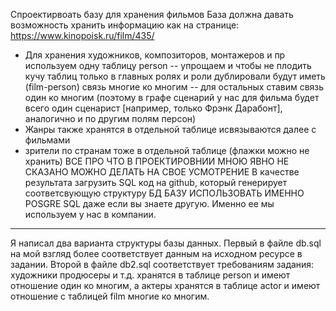 Спроектирвоать базу для хранения фильмов
База должна давать возможность хранить информацию как на странице:
https://www.kinopoisk.ru/film/435/

- Для хранения художников, композиторов, монтажеров и пр используем одну таблицу person
  -- упрощаем и чтобы не плодить кучу таблиц только в главных ролях и роли дублировали будут иметь (film-person) связь многие ко многим
  -- для остальных ставим связь один ко многим (поэтому в графе сценарий у нас для фильма будет всего один сценарист [например, только Фрэнк Дарабонт], аналогично и по другим полям персон)
- Жанры также хранятся в отдельной таблице исвязываются далее с фильмами
- зрители по странам тоже в отдельной таблице (флажки можно не хранить)
  ВСЕ ПРО ЧТО В ПРОЕКТИРОВНИИ МНОЮ ЯВНО НЕ СКАЗАНО МОЖНО ДЕЛАТЬ НА СВОЕ УСМОТРЕНИЕ
  В качестве результата загрузить SQL код на github, который генерирует соответсвующую структуру БД
  БАЗУ ИСПОЛЬЗОВАТЬ ИМЕННО POSGRE SQL даже если вы знаете другую. Именно ее мы используем у нас в компании.

---

Я написал два варианта структуры базы данных. Первый в файле db.sql на мой взгляд более соответствует данным на исходном ресурсе в задании. Второй в файле db2.sql соответствует требованиям задания: художники продюсеры и т.д. хранятся в таблице person и имеют отношение один ко многим, а актеры хранятся в таблице actor и имеют отношение с таблицей film многие ко многим.
